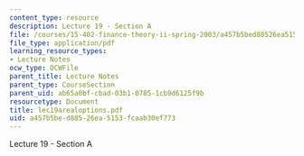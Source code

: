 ```yaml
---
content_type: resource
description: Lecture 19 - Section A
file: /courses/15-402-finance-theory-ii-spring-2003/a457b5bed88526ea5153fcaab30ef773_lec19arealoptions.pdf
file_type: application/pdf
learning_resource_types:
- Lecture Notes
ocw_type: OCWFile
parent_title: Lecture Notes
parent_type: CourseSection
parent_uid: ab65a0bf-cbad-03b1-0785-1cb9d6125f9b
resourcetype: Document
title: lec19arealoptions.pdf
uid: a457b5be-d885-26ea-5153-fcaab30ef773
---
```

Lecture 19 - Section A

